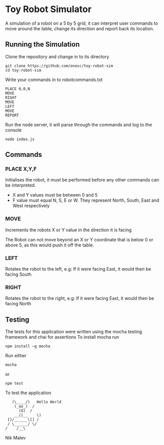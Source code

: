# Toy Robot Simulator

A simulation of a robot on a 5 by 5 grid, it can interpret user commands to move around the table, change its direction and report back its location.

## Running the Simulation

Clone the repository and change in to its directory
```
git clone https://github.com/onesc/toy-robot-sim
cd toy-robot-sim
```

Write your commands in to robotcommands.txt
```
PLACE 0,0,N
MOVE
RIGHT
MOVE
LEFT
MOVE
REPORT
```

Run the node server, it will parse through the commands and log to the console
```
node index.js
```


## Commands

### PLACE X,Y,F
Initialises the robot, it must be performed before any other commands can be interpreted.

* X and Y values must be between 0 and 5
* F value must equal N, S, E or W. They represent North, South, East and West respectively

### MOVE
Increments the robots X or Y value in the direction it is facing

The Robot can not move beyond an X or Y coordinate that is below 0 or above 5, as this would push it off the table.

### LEFT
Rotates the robot to the left, e.g: If it were facing East, it would then be facing South

### RIGHT
Rotates the robot to the right, e.g: If it were facing East, it would then be facing North


## Testing
The tests for this application were written using the mocha testing framework and chai for assertions
To install mocha run
```
npm install –g mocha
```
Run either
```
mocha
```
or
```
npm test
```
To test the application


             
       (\____/)   Hello World
        (_oo_)  /
          (O)  /
        __||__    \)
     []/______\[] /
     / \______/ \/
    /    /__\
  

Nik Malev
